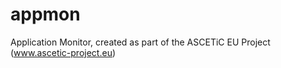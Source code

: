 appmon
======

Application Monitor, created as part of the ASCETiC EU Project (www.ascetic-project.eu)
